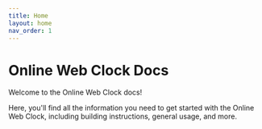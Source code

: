 ```yaml
---
title: Home
layout: home
nav_order: 1
---
```


# Online Web Clock Docs
Welcome to the Online Web Clock docs!

Here, you'll find all the information you need to get started with the Online Web Clock, including building instructions, general usage, and more.
